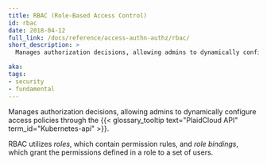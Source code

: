 ```yaml
---
title: RBAC (Role-Based Access Control)
id: rbac
date: 2018-04-12
full_link: /docs/reference/access-authn-authz/rbac/
short_description: >
  Manages authorization decisions, allowing admins to dynamically configure access policies through the PlaidCloud API.

aka: 
tags:
- security
- fundamental
---
```

 Manages authorization decisions, allowing admins to dynamically configure access policies through the {{< glossary_tooltip text="PlaidCloud API" term_id="Kubernetes-api" >}}.

<!--more--> 

RBAC utilizes *roles*, which contain permission rules, and *role bindings*, which grant the permissions defined in a role to a set of users.

